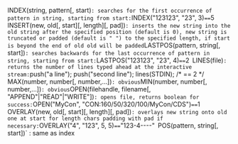 INDEX(string, pattern[, start)` : searches for the first occurrence of pattern in string, starting from start: `INDEX("123123", "23", 3)` == `5`
`INSERT(new, old[, start][, length][, pad])` : inserts the new string into the old string after the specified position (default is 0), new string is truncated or padded (default is " ") to the specified length, if start is beyond the end of old old will be padded
`LASTPOS(pattern, string[, start])` : searches backwards for the last occurrence of pattern in string, starting from start: `LASTPOS("123123", "23", 4)` == `2`
`LINES(file)` : returns the number of lines typed ahead at the interactive stream: `push("a line"); push("second line"); lines(STDIN); /* == 2 */`
`MAX(number, number[, number,...])` : obvious
`MIN(number, number[, number,...])` : obvious
`OPEN(filehandle, filename[, "APPEND"|"READ"|"WRITE"])` : opens file, returns boolean for success: `OPEN("MyCon", "CON:160/50/320/100/MyCon/CDS")` == `1`
`OVERLAY(new, old[, start][, length][, pad])` : overlays new string onto old one at start for length chars padding with pad if necessary: `OVERLAY("4", "123", 5, 5)` == `"123-4----"`
`POS(pattern, string[, start])` : same as index
